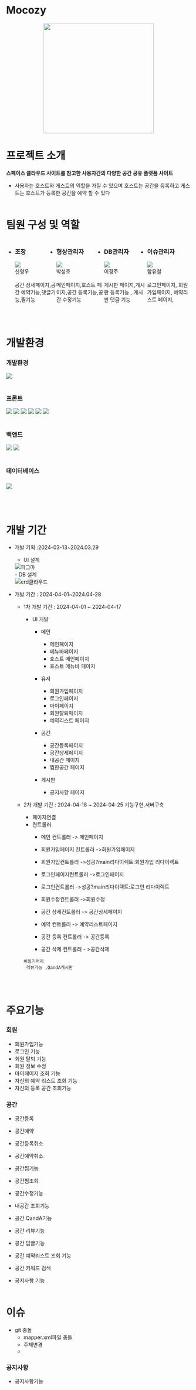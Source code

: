 # Mocozy
<div align="center"><img style="width:300px; height:300px;" src="https://github.com/DrinkUpWater/semiProject/assets/86289260/223b5007-6f5a-432c-86aa-fe058a4345571"></div>


# 프로젝트 소개

**스페이스 클라우드 사이트를 참고한 사용자간의 다양한 공간 공유  플랫폼 사이트**
- 사용자는 호스트와 게스트의 역할을 가질 수 있으며 호스트는 공간을 등록하고 게스트는 호스트가 등록한 공간을 예약 할 수 있다
<br><br>

        
# 팀원 구성 및 역할

<div>
   <ul style="display:flex;  justify-content:space-between; ">
    <li>
        <h3>조장</h3>
        <div><img src="https://github.com/DrinkUpWater/semiProject/assets/86289260/c1b017a9-67e7-480c-9625-c2a3adc5e3a1"></div>
        <div>신형우</div><br>
        <div>공간 상세페이지,공간 예약기능,댓글기능,찜기능</div>
    </li><br>
    <li>
        <h3>형상관리자</h3>
        <div><img src="https://github.com/DrinkUpWater/semiProject/assets/86289260/f194d1d2-85af-4397-bc29-7eb8bb11dfd6"></div>
        <div>박성호</div><br>
        <div>메인페이지,호스트 페이지,공간 등록기능,공간 수정기능</div>
    </li><br>
    <li>
        <h3>DB관리자</h3>
        <div><img src="https://github.com/DrinkUpWater/semiProject/assets/86289260/4845e3ca-eae7-4eb8-bc44-2b927bb66b2a"></div>
        <div>이경주</div><br>
        <div>게시판 페이지,게시판 등록기능 , 게시판 댓글 기능</div>
    </li><br>
    <li>
        <h3>이슈관리자</h3>
        <div><img src="https://github.com/DrinkUpWater/semiProject/assets/86289260/bd97b5a0-81af-433e-b5e2-8a877b751e3b"></div>
        <div>함유철</div><br>
        <div>로그인페이지, 회원가입페이지, 예약리스트 페이지, </div>
    </li>
    </ul>
</div>
<br><br>


<div><h1>개발환경</h1></div>

<div>
    <h3>개발환경</h3>
    <img src="https://img.shields.io/badge/ECLIPSE-2C2255?style=for-the-badge&logo=ECLIPSE&logoColor=white">

</div>
<br>
<div> 

<h3>프론트</h3>
<img src="https://img.shields.io/badge/html5-E34F26?style=for-the-badge&logo=html5&logoColor=white">
<img src="https://img.shields.io/badge/JavaScript-F7DF1E?style=for-the-badge&logo=JavaScript&logoColor=white">
<img src="https://img.shields.io/badge/Css-1572B6?style=for-the-badge&logo=CSS3&logoColor=white">
<img src="https://img.shields.io/badge/JQUERY-0769AD?style=for-the-badge&logo=JQuery&logoColor=white">
<img src="https://img.shields.io/badge/Bootstrap-7952B3?style=for-the-badge&logo=Bootstrap&logoColor=white">
<img src="https://img.shields.io/badge/EJS-B4CA65?style=for-the-badge&logo=EJS&logoColor=white">
</div>

<br>
<div>

<h3>백앤드</h3>
<img src="https://img.shields.io/badge/JAVA-1071D3?style=for-the-badge&logo=JOPLIN&logoColor=white">
<img src="https://img.shields.io/badge/JSON-000000?style=for-the-badge&logo=JSON&logoColor=white">
</div>

<br>
<div>
    <h3>데이터베이스<h3>
    <img src="https://img.shields.io/badge/Oracle-F80000?style=for-the-badge&logo=Oracle&logoColor=white">
</div>
<br><br>


# 개발 기간
- 개발 기획 :2024-03-13~2024.03.29
    - UI 설계
     <div>
        <img src="#" alt="피그마">
     </div>
    - DB 설계
     <div>
        <img scr="#" alt="erd클라우드">
     </div>

- 개발 기간 : 2024-04-01~2024.04-28
    - 1차 개발 기간 : 2024-04-01 ~ 2024-04-17
        - UI 개발
            - 메인
                - 메인페이지
                - 메뉴바페이지
                - 호스트 메인페이지
                - 호스트 메뉴바 페이지
            - 유저
                - 회원가입페이지
                - 로그인페이지
                - 마이페이지
                - 회원탈퇴페이지
                - 예약리스트 페이지

            - 공간
                - 공간등록페이지
                - 공간상세페이지
                - 내공간 페이지
                - 찜한공간 페이지
            - 게시판
                - 공지사항 페이지
            
            


    - 2차 개발 기간 : 2024-04-18 ~ 2024-04-25
        기능구현,서버구축


        - 페이지연결
        - 컨트롤러
          - 메인 컨트롤러 -> 메인페이지
          - 회원가입페이지 컨트롤러 ->회원가입페이지
          - 회원가입컨트롤러 ->성공?main리다이렉트:회원가입 리다이렉트
          - 로그인페이지컨트롤러 ->로그인페이지
          - 로그인컨트롤러 ->성공?main리다이렉트:로그인 리다이렉트
          - 회원수정컨트롤러 ->회원수정

          - 공간 상세컨트롤러 -> 공간상세페이지
          - 예약 컨트롤러 -> 예약리스트페이지
          - 공간 등록 컨트롤러 -> 공간등록
          - 공간 삭제 컨트롤러 - >공간삭제
    

        ```
        비동기처리
         리뷰기능 ,QandA게시판 
        
        ``` 
<div>


<br><br>
<h1>주요기능</h1>
<h3>회원</h1>

- 회원가입기능
- 로그인 기능
- 회원 탈퇴 기능
- 회원 정보 수정
- 마이페이지 조회 기능
- 자신의 예약 리스트 조회 기능
- 자신의 등록 공간 조회기능

  
<h3>공간</h3>

  - 공간등록

  - 공간예약
  - 공간등록취소
  - 공간예약취소
  - 공간찜기능
  - 공간찜조회
  - 공간수정기능
  - 내공간 조회기능
  - 공간 QandA기능
  - 공간 리뷰기능
  - 공간 답글기능
  - 공간 예약리스트 조회 기능
  - 공간 키워드 검색
  - 공지사항 기능
<br><br>


# 이슈
  - git 충돌
    -  mapper.xml파일 충돌
    -  주제변경
    -  

<h3>공지사항</h3>

- 공지사항기능

</div>


<div>
    <img>

</div>

